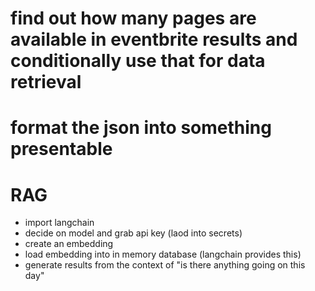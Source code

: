 # find out how many pages are available in eventbrite results and conditionally use that for data retrieval

# format the json into something presentable

# RAG
* import langchain
* decide on model and grab api key (laod into secrets)
* create an embedding
* load embedding into in memory database (langchain provides this)
* generate results from the context of "is there anything going on this day"
